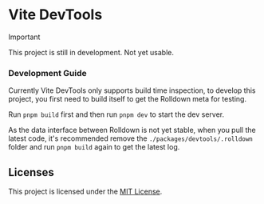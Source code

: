 # Vite DevTools

> [!IMPORTANT]
> This project is still in development. Not yet usable.

### Development Guide

Currently Vite DevTools only supports build time inspection, to develop this project, you first need to build itself to get the Rolldown meta for testing.

Run `pnpm build` first and then run `pnpm dev` to start the dev server.

As the data interface between Rolldown is not yet stable, when you pull the latest code, it's recommended remove the `./packages/devtools/.rolldown` folder and run `pnpm build` again to get the latest log.

## Licenses

This project is licensed under the [MIT License](LICENSE).
